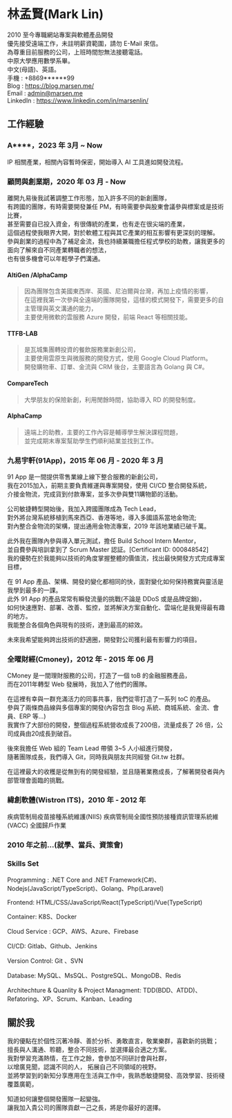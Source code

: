 # 林孟賢(Mark Lin)
2010 至今專職網站專案與軟體產品開發  
優先接受遠端工作，未註明薪資範圍，請勿 E-Mail 來信。  
為尊重目前服務的公司，上班時間恕無法接聽電話。  
中原大學應用數學系畢。  
中文(母語)、英語。  
手機 : +8869******99  
Blog : https://blog.marsen.me/  
Email : admin@marsen.me  
LinkedIn : https://www.linkedin.com/in/marsenlin/  

## 工作經驗

### A****，2023 年 3月 ~ Now
IP 相關產業，相關內容暫時保密，開始導入 AI 工具進如開發流程。

### 顧問與創業期，2020 年 03 月 - Now

離開九易後我試著調整工作形態，加入許多不同的新創團隊，  
有跨國的團隊，有時需要開發兼任 PM，有時需要參與股東會議參與標案或是技術比賽，  
甚至需要自已投入資金，有很傳統的產業，也有走在很尖端的產業，  
這個過程使我眼界大開，對於軟體工程與其它產業的相互影響有更深刻的理解。  
參與創業的過程中為了補足金流，我也持續兼職擔任程式學校的助教，讓我更多的面向了解來自不同產業轉職者的想法，  
也有很多機會可以年輕學子們溝通。

#### AltiGen /AlphaCamp

> 因為團隊包含美國東西岸、英國、尼泊爾與台灣，再加上疫情的影響，  
> 在這裡我第一次參與全遠端的團隊開發，這樣的模式開發下，需要更多的自主管理與英文溝通的能力，  
> 主要使用微軟的雲服務 Azure 開發，前端 React  等相關技能。  

#### TTFB-LAB 

> 是瓦城集團轉投資的餐飲服務業新創公司，  
> 主要使用雲原生與微服務的開發方式，使用 Google Cloud Platform。  
> 開發購物車、訂單、金流與 CRM 後台，主要語言為 Golang 與 C#。

#### CompareTech
> 大學朋友的保險新創，利用閒餘時間，協助導入 RD 的開發制度。

#### AlphaCamp
> 遠端上的助教，主要的工作內容是輔導學生解決課程問題，  
> 並完成期末專案幫助學生們順利結業並找到工作。  

### 九易宇軒(91App)，2015 年 06 月 - 2020 年 3 月
91 App 是一間提供零售業線上線下整合服務的新創公司，  
我在2015加入，前期主要負責維運與專案開發，使用 CI/CD 整合開發系統，  
介接金物流，完成貨到付款專案，並多次參與雙11購物節的活動。  

公司敏捷轉型開始後，我加入跨國團隊成為 Tech Lead，  
對外將台灣系統移植到馬來西亞、香港等地，導入多國語系當地金物流;  
對內整合金物流的架構，提出通用金物流專案，2019 年該地業績已破千萬。  

此外我在團隊內參與導入單元測試，擔任 Build School Intern Mentor，  
並自費參與培訓拿到了 Scrum Master 認証。[Certificant ID: 000848542]  
我的優勢在於我能夠以技術的角度掌握整體的價值流，找出最快開發方式完成專案目標，

在 91 App 產品、架構、開發的變化都相同的快，面對變化如何保持務實與靈活是我學到最多的一課。  
此外 91 App 的產品常常有瞬發流量的挑戰(不論是 DDoS 或是品牌促銷)，  
如何快速應對、部署、改善、監控，並將解決方案自動化、雲端化是我覺得最有趣的地方。  
我能整合各個角色與現有的技術，達到最高的綜效。  

未來我希望能夠跨出技術的舒適圈，開發對公司獲利最有影響力的項目。

### 全曜財經(Cmoney)，2012 年 - 2015 年 06 月

CMoney 是一間理財服務的公司，打造了一個 toB 的金融服務產品，  
而在2011年轉型 Web 發展時，我加入了他們的團隊。  

在這裡有幸與一群充滿活力的同事共事，我們從零打造了一系列 toC 的產品。  
參與了兩條商品線與多個專案的開發(內容包含 Blog 系統、商城系統、金流、會員、ERP 等…)  
我實作了大部份的開發，整個過程系統營收成長了200倍，流量成長了 26 倍，公司成員由20成長到破百。

後來我擔任 Web 組的 Team Lead 帶領 3~5 人小組進行開發，  
隨著團隊成長，我們導入 Git，同時我與朋友共同經營 Git.tw 社群。  

在這裡最大的收穫是從無到有的開發經驗，並且隨著業務成長，了解著開發者與內部管理會面臨的挑戰。 

### 緯創軟體(Wistron ITS)，2010 年 - 2012 年

疾病管制局疫苗接種系統維護(NIIS)
疾病管制局全國性預防接種資訊管理系統維(VACC)
全國歸戶作業

### 2010 年之前...(就學、當兵、資策會)

### Skills Set
Programming : .NET Core and .NET Framework(C#)、Nodejs(JavaScript/TypeScript)、Golang、Php(Laravel)

Frontend: HTML/CSS/JavaScript/React(TypeScript)/Vue(TypeScript)

Container: K8S、Docker

Cloud Service : GCP、AWS、Azure、Firebase

CI/CD: Gitlab、Github、Jenkins

Version Control: Git 、SVN

Database: MySQL、MsSQL、PostgreSQL、MongoDB、Redis

Architechture & Quanlity & Project Managment: 
 TDD(BDD、ATDD)、Refatoring、XP、Scrum、Kanban、Leading

## 關於我

我的優點在於個性沉著冷靜、善於分析、勇敢直言，敬業樂群，喜歡新的挑戰；  
擅長與人溝通、聆聽，整合不同技術，並選擇最合適之方案。   
我對學習充滿熱情，在工作之餘，會參加不同研討會與社群，  
以增廣見聞，認識不同的人， 拓展自己不同領域的視野。  
並將學習到的新知分享應用在生活與工作中，我熟悉敏捷開發、高效學習、技術棧覆蓋廣範，  

知道如何讓整個開發團隊一起變強。  
讓我加入貴公司的團隊貢獻一己之長，將是你最好的選擇。  
